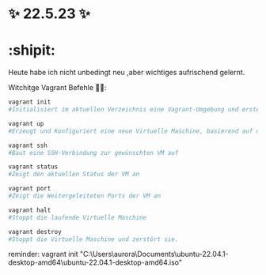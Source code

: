 # :sparkles: 22.5.23 :sparkles: 
# :shipit:
Heute  habe ich nicht unbedingt neu ,aber wichtiges aufrischend gelernt.

Witchitge Vagrant Befehle 🙇‍♂️:

``` bash
vagrant init
#Initialisiert im aktuellen Verzeichnis eine Vagrant-Umgebung und erstellt, falls nicht vorhanden, ein Vagrantfile

vagrant up
#Erzeugt und Konfiguriert eine neue Virtuelle Maschine, basierend auf dem Vagrantfile

vagrant ssh
#Baut eine SSH-Verbindung zur gewünschten VM auf

vagrant status
#Zeigt den aktuellen Status der VM an

vagrant port
#Zeigt die Weitergeleiteten Ports der VM an

vagrant halt
#Stoppt die laufende Virtuelle Maschine

vagrant destroy
#Stoppt die Virtuelle Maschine und zerstört sie.               
```

reminder:
vagrant init "C:\Users\aurora\Documents\ubuntu-22.04.1-desktop-amd64\ubuntu-22.04.1-desktop-amd64.iso"
